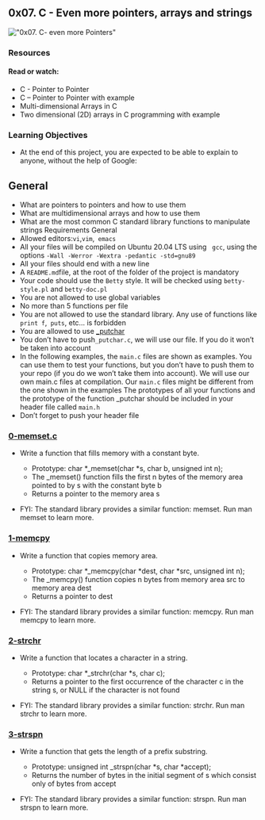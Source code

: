## 0x07. C - Even more pointers, arrays and strings
!["0x07. C- even more Pointers"](https://s3.amazonaws.com/intranet-projects-files/holbertonschool-low_level_programming/218/58fe6b229144b7fe5ebe88afe9ff5cabe2dd0863e1e79b2d02b4103c30b465dd.jpg)
### Resources
#### Read or watch:

* C - Pointer to Pointer
* C – Pointer to Pointer with example
* Multi-dimensional Arrays in C
* Two dimensional (2D) arrays in C programming with example
### Learning Objectives
* At the end of this project, you are expected to be able to explain to anyone, without the help of Google:

## General
* What are pointers to pointers and how to use them
* What are multidimensional arrays and how to use them
* What are the most common C standard library functions to manipulate strings
Requirements
General
* Allowed editors:``` vi ```,``` vim ```,``` emacs```
* All your files will be compiled on Ubuntu 20.04 LTS using ``` gcc```, using the options ```-Wall -Werror -Wextra -pedantic -std=gnu89 ```
* All your files should end with a new line
* A ``` README.md ```file, at the root of the folder of the project is mandatory
* Your code should use the ```Betty``` style. It will be checked using ``` betty-style.pl ``` and ``` betty-doc.pl ```
* You are not allowed to use global variables
* No more than 5 functions per file
* You are not allowed to use the standard library. Any use of functions like``` print f```,```  puts ```, etc… is forbidden
* You are allowed to use [_putchar](https://github.com/holbertonschool/_putchar.c/blob/master/_putchar.c)
* You don’t have to push``` _putchar.c ```, we will use our file. If you do it won’t be taken into account
* In the following examples, the ``` main.c ``` files are shown as examples. You can use them to test your functions, but you don’t have to push them to your repo (if you do we won’t take them into account). We will use our own main.c files at compilation. Our ``` main.c ``` files might be different from the one shown in the examples
The prototypes of all your functions and the prototype of the function _putchar should be included in your header file called ``` main.h ```
* Don’t forget to push your header file

### [0-memset.c](0-memset)

* Write a function that fills memory with a constant byte.

	- Prototype: char *_memset(char *s, char b, unsigned int n);
	- The _memset() function fills the first n bytes of the memory area pointed to by s with the constant byte b
	- Returns a pointer to the memory area s
* FYI: The standard library provides a similar function: memset. Run man memset to learn more.

### [1-memcpy](1-memcpy.c)
* Write a function that copies memory area.

	- Prototype: char *_memcpy(char *dest, char *src, unsigned int n);
	- The _memcpy() function copies n bytes from memory area src to memory area dest
	- Returns a pointer to dest
* FYI: The standard library provides a similar function: memcpy. Run man memcpy to learn more.
### [2-strchr](2-strchr.c)
* Write a function that locates a character in a string.

	- Prototype: char *_strchr(char *s, char c);
	- Returns a pointer to the first occurrence of the character c in the string s, or NULL if the character is not found
* FYI: The standard library provides a similar function: strchr. Run man strchr to learn more.

### [3-strspn](3-strspn.c)

* Write a function that gets the length of a prefix substring.

	- Prototype: unsigned int _strspn(char *s, char *accept);
	- Returns the number of bytes in the initial segment of s which consist only of bytes from accept
* FYI: The standard library provides a similar function: strspn. Run man strspn to learn more.
